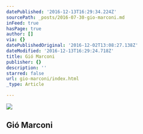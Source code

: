 ```yaml
---
datePublished: '2016-12-13T16:29:34.224Z'
sourcePath: _posts/2016-07-30-gio-marconi.md
inFeed: true
hasPage: true
author: []
via: {}
datePublishedOriginal: '2016-12-02T13:08:27.138Z'
dateModified: '2016-12-13T16:29:24.718Z'
title: Gió Marconi
publisher: {}
description: ''
starred: false
url: gio-marconi/index.html
_type: Article

---
```

<article style=""><img src="https://imgflo.herokuapp.com/graph/vahj1ThiexotieMo/f10b5e01dea2f94acdec34e952baf257/noop.jpeg?input=http%3A%2F%2Fwww.giomarconi.com%2Fimages%2Fexhibitions%2Fmarconi_full_fall_presents_kerstin_bratsch_(poliahus_cure)_image_20160507103728.jpeg" /><h1>Gió Marconi</h1></article>